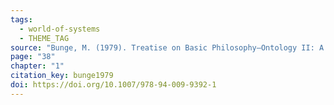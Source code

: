 ```yaml
---
tags:
  - world-of-systems
  - THEME_TAG
source: "Bunge, M. (1979). Treatise on Basic Philosophy—Ontology II: A World of Systems. Springer Netherlands."
page: "38"
chapter: "1"
citation_key: bunge1979
doi: https://doi.org/10.1007/978-94-009-9392-1
---
```

